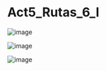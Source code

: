 # Act5_Rutas_6_I
![image](https://github.com/user-attachments/assets/4e2e8e35-61e5-40cc-90ee-2235be614837)

![image](https://github.com/user-attachments/assets/1367293b-5706-43c9-8608-c407a4c5ff2a)

![image](https://github.com/user-attachments/assets/2b9d626d-c118-4b43-8b16-c416a353e99f)

